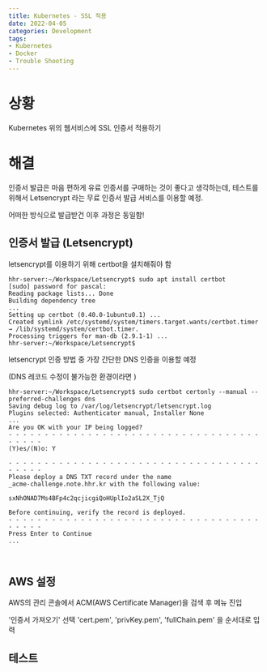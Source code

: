 ```yaml
---
title: Kubernetes - SSL 적용
date: 2022-04-05
categories: Development
tags:
- Kubernetes
- Docker
- Trouble Shooting
---
```



# 상황

Kubernetes 위의 웹서비스에 SSL 인증서 적용하기

# 해결

인증서 발급은 마음 편하게 유료 인증서를 구매하는 것이 좋다고 생각하는데, 테스트를 위해서 Letsencrypt 라는 무료 인증서 발급 서비스를 이용할 예정.

어떠한 방식으로 발급받건 이후 과정은 동일함!

## 인증서 발급 (Letsencrypt)

letsencrypt를 이용하기 위해 certbot을 설치해줘야 함
```shell
hhr-server:~/Workspace/Letsencrypt$ sudo apt install certbot
[sudo] password for pascal:
Reading package lists... Done
Building dependency tree
...
Setting up certbot (0.40.0-1ubuntu0.1) ...
Created symlink /etc/systemd/system/timers.target.wants/certbot.timer → /lib/systemd/system/certbot.timer.
Processing triggers for man-db (2.9.1-1) ...
hhr-server:~/Workspace/Letsencrypt$
```

letsencrypt 인증 방법 중 가장 간단한 DNS 인증을 이용할 예정

(DNS 레코드 수정이 불가능한 환경이라면 )

```shell
hhr-server:~/Workspace/Letsencrypt$ sudo certbot certonly --manual --preferred-challenges dns
Saving debug log to /var/log/letsencrypt/letsencrypt.log
Plugins selected: Authenticator manual, Installer None
...
Are you OK with your IP being logged?
- - - - - - - - - - - - - - - - - - - - - - - - - - - - - - - - - - - - - - - -
(Y)es/(N)o: Y

- - - - - - - - - - - - - - - - - - - - - - - - - - - - - - - - - - - - - - - -
Please deploy a DNS TXT record under the name
_acme-challenge.note.hhr.kr with the following value:

sxNhONAD7Ms4BFp4c2qcjicgiQoHUplIo2aSL2X_TjQ

Before continuing, verify the record is deployed.
- - - - - - - - - - - - - - - - - - - - - - - - - - - - - - - - - - - - - - - -
Press Enter to Continue
...


```

```shell
```


## AWS 설정

AWS의 관리 콘솔에서 ACM(AWS Certificate Manager)을 검색 후 메뉴 진입

'인증서 가져오기' 선택  'cert.pem', 'privKey.pem', 'fullChain.pem' 을 순서대로 입력

### 

## 테스트
